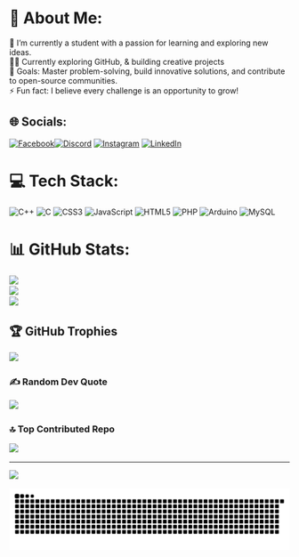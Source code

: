 # 💫 About Me:
🌱 I’m currently a student with a passion for learning and exploring new ideas.<br>
👨‍💻 Currently exploring GitHub, & building creative projects<br>
🎯 Goals: Master problem-solving, build innovative solutions, and contribute to open-source communities.<br>
⚡ Fun fact: I believe every challenge is an opportunity to grow!<br>

## 🌐 Socials:
 [![Facebook](https://img.shields.io/badge/Facebook-%231877F2.svg?logo=Facebook&logoColor=white)](https://facebook.com/PrinceTimilsina)[![Discord](https://img.shields.io/badge/Discord-%237289DA.svg?logo=discord&logoColor=white)](https://discord.gg/PrinceTimilsina) [![Instagram](https://img.shields.io/badge/Instagram-%23E4405F.svg?logo=Instagram&logoColor=white)](https://instagram.com/iamprince7t) [![LinkedIn](https://img.shields.io/badge/LinkedIn-%230077B5.svg?logo=linkedin&logoColor=white)](https://linkedin.com/in/PrinceTimilsina)  

# 💻 Tech Stack:
![C++](https://img.shields.io/badge/c++-%2300599C.svg?style=for-the-badge&logo=c%2B%2B&logoColor=white) ![C](https://img.shields.io/badge/c-%2300599C.svg?style=for-the-badge&logo=c&logoColor=white) ![CSS3](https://img.shields.io/badge/css3-%231572B6.svg?style=for-the-badge&logo=css3&logoColor=white) ![JavaScript](https://img.shields.io/badge/javascript-%23323330.svg?style=for-the-badge&logo=javascript&logoColor=%23F7DF1E) ![HTML5](https://img.shields.io/badge/html5-%23E34F26.svg?style=for-the-badge&logo=html5&logoColor=white) ![PHP](https://img.shields.io/badge/php-%23777BB4.svg?style=for-the-badge&logo=php&logoColor=white) ![Arduino](https://img.shields.io/badge/-Arduino-00979D?style=for-the-badge&logo=Arduino&logoColor=white) ![MySQL](https://img.shields.io/badge/mysql-4479A1.svg?style=for-the-badge&logo=mysql&logoColor=white)
# 📊 GitHub Stats:
![](https://github-readme-stats.vercel.app/api?username=PrinceTimilsina&theme=dark&hide_border=false&include_all_commits=false&count_private=false)<br/>
![](https://github-readme-streak-stats.herokuapp.com/?user=PrinceTimilsina&theme=dark&hide_border=false)<br/>
![](https://github-readme-stats.vercel.app/api/top-langs/?username=PrinceTimilsina&theme=dark&hide_border=true&include_all_commits=true&count_private=false&layout=compact)

## 🏆 GitHub Trophies
![](https://github-profile-trophy.vercel.app/?username=PrinceTimilsina&theme=radical&no-frame=false&no-bg=true&margin-w=4)

### ✍️ Random Dev Quote
![](https://quotes-github-readme.vercel.app/api?type=horizontal&theme=radical)

### 🔝 Top Contributed Repo
![](https://github-contributor-stats.vercel.app/api?username=PrinceTimilsina&limit=5&theme=dark&combine_all_yearly_contributions=true)

---
[![](https://visitcount.itsvg.in/api?id=PrinceTimilsina&icon=0&color=0)](https://visitcount.itsvg.in)
<picture>
  <source media="(prefers-color-scheme: dark)" srcset="https://raw.githubusercontent.com/PrinceTimilsina/PrinceTimilsina/output/github-snake-dark.svg" />
  <source media="(prefers-color-scheme: light)" srcset="https://raw.githubusercontent.com/PrinceTimilsina/PrinceTimilsina/output/github-snake.svg" />

  <img alt="github-snake" src="https://raw.githubusercontent.com/PrinceTimilsina/PrinceTimilsina/output/github-snake.svg" />
</picture>

<!-- Proudly created with GPRM ( https://gprm.itsvg.in ) -->
